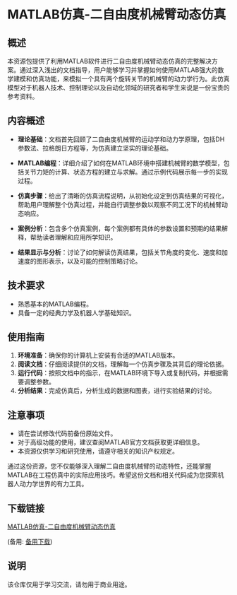 # MATLAB仿真-二自由度机械臂动态仿真

## 概述

本资源包提供了利用MATLAB软件进行二自由度机械臂动态仿真的完整解决方案。通过深入浅出的文档指导，用户能够学习并掌握如何使用MATLAB强大的数学建模和仿真功能，来模拟一个具有两个旋转关节的机械臂的动力学行为。此仿真模型对于机器人技术、控制理论以及自动化领域的研究者和学生来说是一份宝贵的参考资料。

## 内容概述

- **理论基础**：文档首先回顾了二自由度机械臂的运动学和动力学原理，包括DH参数法、拉格朗日方程等，为仿真建立坚实的理论基础。
  
- **MATLAB编程**：详细介绍了如何在MATLAB环境中搭建机械臂的数学模型，包括关节力矩的计算、状态方程的建立与求解。通过示例代码展示每一步的实现过程。
  
- **仿真步骤**：给出了清晰的仿真流程说明，从初始化设定到仿真结果的可视化，帮助用户理解整个仿真过程，并能自行调整参数以观察不同工况下的机械臂动态响应。
  
- **案例分析**：包含多个仿真案例，每个案例都有具体的参数设置和预期的结果解释，帮助读者理解和应用所学知识。

- **结果显示与分析**：讨论了如何解读仿真结果，包括关节角度的变化、速度和加速度的图形表示，以及可能的控制策略讨论。

## 技术要求

- 熟悉基本的MATLAB编程。
- 具备一定的经典力学及机器人学基础知识。

## 使用指南

1. **环境准备**：确保你的计算机上安装有合适的MATLAB版本。
2. **阅读文档**：仔细阅读提供的文档，理解每一个仿真步骤及其背后的理论依据。
3. **运行代码**：按照文档中的指示，在MATLAB环境下导入或复制代码，并根据需要调整参数。
4. **分析结果**：完成仿真后，分析生成的数据和图表，进行实验结果的讨论。

## 注意事项

- 请在尝试修改代码前备份原始文件。
- 对于高级功能的使用，建议查阅MATLAB官方文档获取更详细信息。
- 本资源仅供学习和研究使用，请遵守相关的知识产权规定。

通过这份资源，您不仅能够深入理解二自由度机械臂的动态特性，还能掌握MATLAB在工程仿真中的实际应用技巧。希望这份文档和相关代码成为您探索机器人动力学世界的有力工具。

## 下载链接
[MATLAB仿真-二自由度机械臂动态仿真](https://pan.quark.cn/s/db0b04eece0a) 

(备用: [备用下载](https://pan.baidu.com/s/1eq2DLF83hI7LpK9iE2Wl8g?pwd=1234))

## 说明

该仓库仅用于学习交流，请勿用于商业用途。

